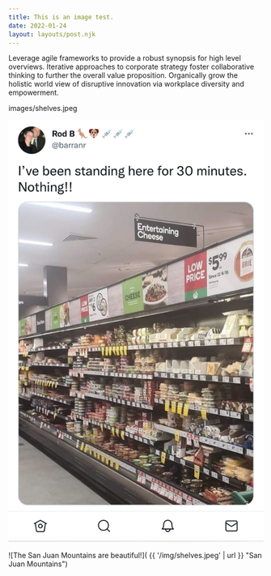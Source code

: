 ```yaml
---
title: This is an image test.
date: 2022-01-24
layout: layouts/post.njk
---
```

Leverage agile frameworks to provide a robust synopsis for high level overviews. Iterative approaches to corporate strategy foster collaborative thinking to further the overall value proposition. Organically grow the holistic world view of disruptive innovation via workplace diversity and empowerment.


images/shelves.jpeg

![The San Juan Mountains are beautiful!](/img/shelves.jpeg
 "San Juan Mountains")

![The San Juan Mountains are beautiful!](
 {{ '/img/shelves.jpeg' | url }} "San Juan Mountains")


